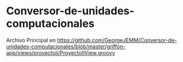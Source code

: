 # Conversor-de-unidades-computacionales
Archivo Principal en https://github.com/GeorgeJEMM/Conversor-de-unidades-computacionales/blob/master/griffon-app/views/proyectoii/ProyectoIIView.groovy
